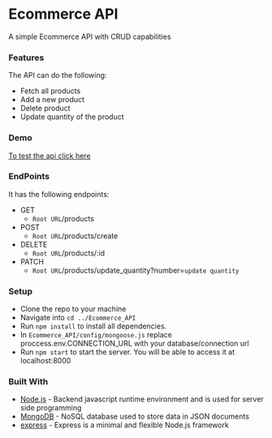 # Ecommerce API

A simple Ecommerce API with CRUD capabilities

### Features

The API can do the following:

- Fetch all products
- Add a new product
- Delete product
- Update quantity of the product

### Demo

[To test the api click here](https://ecommerce-api-test.herokuapp.com/)

### EndPoints

It has the following endpoints:

- GET
  - `Root URL`/products
- POST
  - `Root URL`/products/create
- DELETE
  - `Root URL`/products/:id
- PATCH
  - `Root URL`/products/update_quantity?number=`update quantity`

### Setup

- Clone the repo to your machine
- Navigate into `cd ../Ecommerce_API`
- Run `npm install` to install all dependencies.
- In `Ecommerce_API/config/mongoose.js` replace proccess.env.CONNECTION_URL with your database/connection url
- Run `npm start` to start the server. You will be able to access it at localhost:8000

### Built With

- [Node.js](https://nodejs.org/en/) - Backend javascript runtime environment and is used for server side programming
- [MongoDB](https://www.mongodb.com/) - NoSQL database used to store data in JSON documents
- [express](https://expressjs.com/) - Express is a minimal and flexible Node.js framework
